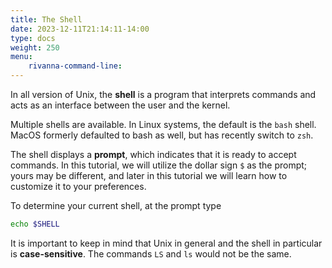 ```yaml
---
title: The Shell
date: 2023-12-11T21:14:11-14:00
type: docs 
weight: 250
menu: 
    rivanna-command-line:
---
```

In all version of Unix, the __shell__ is a program that interprets commands and acts as an interface between the user and the kernel.

Multiple shells are available. In Linux systems, the default is the `bash` shell.  MacOS formerly defaulted to bash as well, but has recently switch to `zsh`.

The shell displays a __prompt__, which indicates that it is ready to accept commands.  In this tutorial, we will utilize the dollar sign `$` as the prompt; yours may be different, and later in this tutorial we will learn how to customize it to your preferences.

To determine your current shell, at the prompt type
```bash
echo $SHELL
```
It is important to keep in mind that Unix in general and the shell in particular is  __case-sensitive__.  The commands `LS` and `ls` would not be the same.

